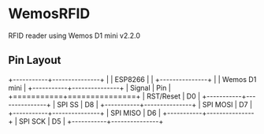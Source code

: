 # WemosRFID
RFID reader using Wemos D1 mini v2.2.0

Pin Layout
----------
+-----------+---------------+
|           | ESP8266       |
|           +---------------+
|           | Wemos D1 mini |
+-----------+---------------+
| Signal    | Pin           |
+===========+===============+
| RST/Reset | D0            |
+-----------+---------------+
| SPI SS    | D8            |
+-----------+---------------+
| SPI MOSI  | D7            |
+-----------+---------------+
| SPI MISO  | D6            |
+-----------+---------------+
| SPI SCK   | D5            |
+-----------+---------------+